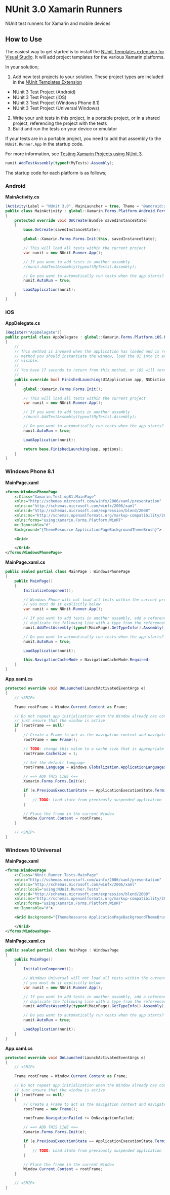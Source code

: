 # NUnit 3.0 Xamarin Runners

NUnit test runners for Xamarin and mobile devices

## How to Use ##

The easiest way to get started is to install the [NUnit Templates extension for Visual Studio](https://visualstudiogallery.msdn.microsoft.com/6cd55f79-4936-49e7-b81d-c40fcd81abc7). It will add project templates for the various Xamarin platforms.

In your solution;

1. Add new test projects to your solution. These project types are included in the [NUnit Templates Extension](https://visualstudiogallery.msdn.microsoft.com/6cd55f79-4936-49e7-b81d-c40fcd81abc7)
  - NUnit 3 Test Project (Android)
  - NUnit 3 Test Project (iOS)
  - NUnit 3 Test Project (Windows Phone 8.1)
  - NUnit 3 Test Project (Universal Windows) 
2. Write your unit tests in this project, in a portable project, or in a shared project, referencing the project with the tests
3. Build and run the tests on your device or emulator

If your tests are in a portable project, you need to add that assembly to the `NUnit.Runner.App` in the startup code.

For more information, see [Testing Xamarin Projects using NUnit 3](http://www.alteridem.net/2015/12/21/testing-xamarin-projects-using-nunit-3/).

```C#
nunit.AddTestAssembly(typeof(MyTests).Assembly);
```

The startup code for each platform is as follows;

### Android ###

**MainActivity.cs**

```C#
[Activity(Label = "NUnit 3.0", MainLauncher = true, Theme = "@android:style/Theme.Holo.Light", ConfigurationChanges = ConfigChanges.ScreenSize | ConfigChanges.Orientation)]
public class MainActivity : global::Xamarin.Forms.Platform.Android.FormsApplicationActivity
{
    protected override void OnCreate(Bundle savedInstanceState)
    {
        base.OnCreate(savedInstanceState);

        global::Xamarin.Forms.Forms.Init(this, savedInstanceState);

        // This will load all tests within the current project
        var nunit = new NUnit.Runner.App();

        // If you want to add tests in another assembly
        //nunit.AddTestAssembly(typeof(MyTests).Assembly);

        // Do you want to automatically run tests when the app starts?
        nunit.AutoRun = true;

        LoadApplication(nunit);
    }
}
```
### iOS ###

**AppDelegate.cs**

```C#
[Register("AppDelegate")]
public partial class AppDelegate : global::Xamarin.Forms.Platform.iOS.FormsApplicationDelegate
{
    //
    // This method is invoked when the application has loaded and is ready to run. In this 
    // method you should instantiate the window, load the UI into it and then make the window
    // visible.
    //
    // You have 17 seconds to return from this method, or iOS will terminate your application.
    //
    public override bool FinishedLaunching(UIApplication app, NSDictionary options)
    {
        global::Xamarin.Forms.Forms.Init();

        // This will load all tests within the current project
        var nunit = new NUnit.Runner.App();

        // If you want to add tests in another assembly
        //nunit.AddTestAssembly(typeof(MyTests).Assembly);

        // Do you want to automatically run tests when the app starts?
        nunit.AutoRun = true;

        LoadApplication(nunit);

        return base.FinishedLaunching(app, options);
    }
}
```

### Windows Phone 8.1 ###

**MainPage.xaml**

```XML
<forms:WindowsPhonePage
    x:Class="Xamarin.Test.wp81.MainPage"
    xmlns="http://schemas.microsoft.com/winfx/2006/xaml/presentation"
    xmlns:x="http://schemas.microsoft.com/winfx/2006/xaml"
    xmlns:d="http://schemas.microsoft.com/expression/blend/2008"
    xmlns:mc="http://schemas.openxmlformats.org/markup-compatibility/2006"
    xmlns:forms="using:Xamarin.Forms.Platform.WinRT"
    mc:Ignorable="d"
    Background="{ThemeResource ApplicationPageBackgroundThemeBrush}">

    <Grid>

    </Grid>
</forms:WindowsPhonePage>
```

**MainPage.xaml.cs**

```C#
public sealed partial class MainPage : WindowsPhonePage
{
    public MainPage()
    {
        InitializeComponent();

        // Windows Phone will not load all tests within the current project,
        // you must do it explicitly below
        var nunit = new NUnit.Runner.App();

        // If you want to add tests in another assembly, add a reference and
        // duplicate the following line with a type from the referenced assembly
        nunit.AddTestAssembly(typeof(MainPage).GetTypeInfo().Assembly);

        // Do you want to automatically run tests when the app starts?
        nunit.AutoRun = true;

        LoadApplication(nunit);

        this.NavigationCacheMode = NavigationCacheMode.Required;
    }
}
```

**App.xaml.cs**

```C#
protected override void OnLaunched(LaunchActivatedEventArgs e)
{
    // <SNIP>

    Frame rootFrame = Window.Current.Content as Frame;

    // Do not repeat app initialization when the Window already has content,
    // just ensure that the window is active
    if (rootFrame == null)
    {
        // Create a Frame to act as the navigation context and navigate to the first page
        rootFrame = new Frame();

        // TODO: change this value to a cache size that is appropriate for your application
        rootFrame.CacheSize = 1;

        // Set the default language
        rootFrame.Language = Windows.Globalization.ApplicationLanguages.Languages[0];

        // ==> ADD THIS LINE <==
        Xamarin.Forms.Forms.Init(e);

        if (e.PreviousExecutionState == ApplicationExecutionState.Terminated)
        {
            // TODO: Load state from previously suspended application
        }

        // Place the frame in the current Window
        Window.Current.Content = rootFrame;
    }

    // <SNIP>
}
```



### Windows 10 Universal ###

**MainPage.xaml**

```XML
<forms:WindowsPage
    x:Class="NUnit.Runner.Tests.MainPage"
    xmlns="http://schemas.microsoft.com/winfx/2006/xaml/presentation"
    xmlns:x="http://schemas.microsoft.com/winfx/2006/xaml"
    xmlns:local="using:NUnit.Runner.Tests"
    xmlns:d="http://schemas.microsoft.com/expression/blend/2008"
    xmlns:mc="http://schemas.openxmlformats.org/markup-compatibility/2006"
    xmlns:forms="using:Xamarin.Forms.Platform.WinRT"
    mc:Ignorable="d">

    <Grid Background="{ThemeResource ApplicationPageBackgroundThemeBrush}">

    </Grid>
</forms:WindowsPage>
```

**MainPage.xaml.cs**

```C#
public sealed partial class MainPage : WindowsPage
{
    public MainPage()
    {
        InitializeComponent();

        // Windows Universal will not load all tests within the current project,
        // you must do it explicitly below
        var nunit = new NUnit.Runner.App();

        // If you want to add tests in another assembly, add a reference and
        // duplicate the following line with a type from the referenced assembly
        nunit.AddTestAssembly(typeof(MainPage).GetTypeInfo().Assembly);

        // Do you want to automatically run tests when the app starts?
        nunit.AutoRun = true;

        LoadApplication(nunit);
    }
}
```

**App.xaml.cs**

```C#
protected override void OnLaunched(LaunchActivatedEventArgs e)
{
    // <SNIP>

    Frame rootFrame = Window.Current.Content as Frame;

    // Do not repeat app initialization when the Window already has content,
    // just ensure that the window is active
    if (rootFrame == null)
    {
        // Create a Frame to act as the navigation context and navigate to the first page
        rootFrame = new Frame();

        rootFrame.NavigationFailed += OnNavigationFailed;

        // ==> ADD THIS LINE <==
        Xamarin.Forms.Forms.Init(e);

        if (e.PreviousExecutionState == ApplicationExecutionState.Terminated)
        {
            // TODO: Load state from previously suspended application
        }

        // Place the frame in the current Window
        Window.Current.Content = rootFrame;
    }

    // <SNIP>
}
```
